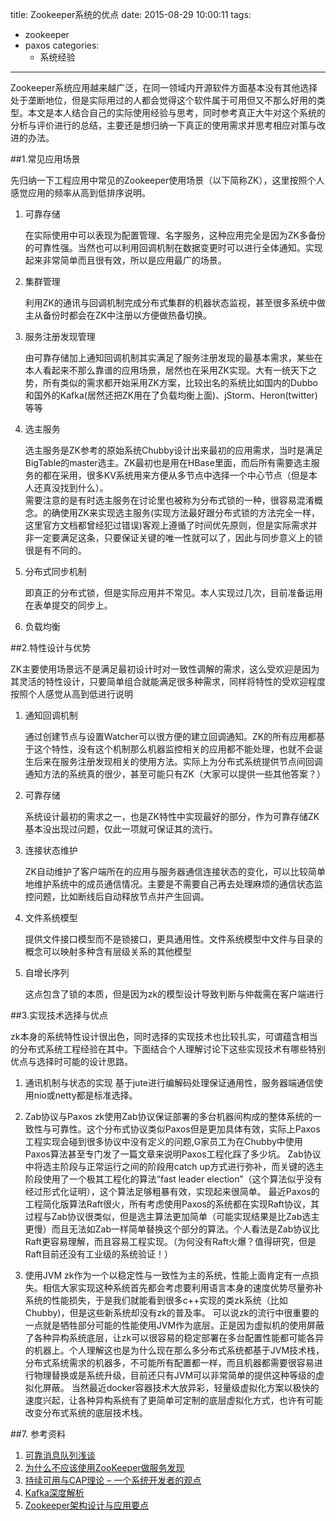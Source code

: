 title: Zookeeper系统的优点
date: 2015-08-29 10:00:11
tags:
- zookeeper
- paxos
categories:
  - 系统经验
---

Zookeeper系统应用越来越广泛，在同一领域内开源软件方面基本没有其他选择处于垄断地位，但是实际用过的人都会觉得这个软件属于可用但又不那么好用的类型。本文是本人结合自己的实际使用经验与思考，同时参考真正大牛对这个系统的分析与评价进行的总结，主要还是想归纳一下真正的使用需求并思考相应对策与改进的办法。

##1.常见应用场景

先归纳一下工程应用中常见的Zookeeper使用场景（以下简称ZK），这里按照个人感觉应用的频率从高到低排序说明。
	
1. 可靠存储
	
	在实际使用中可以表现为配置管理、名字服务，这种应用完全是因为ZK多备份的可靠性强。当然也可以利用回调机制在数据变更时可以进行全体通知。实现起来非常简单而且很有效，所以是应用最广的场景。
	
2. 集群管理
	
	利用ZK的通讯与回调机制完成分布式集群的机器状态监视，甚至很多系统中做主从备份时都会在ZK中注册以方便做热备切换。
	
2. 服务注册发现管理

	由可靠存储加上通知回调机制其实满足了服务注册发现的最基本需求，某些在本人看起来不那么靠谱的应用场景，居然也在采用ZK实现。大有一统天下之势，所有类似的需求都开始采用ZK方案，比较出名的系统比如国内的Dubbo和国外的Kafka(居然还把ZK用在了负载均衡上面)、jStorm、Heron(twitter)等等

3. 选主服务
	
	选主服务是ZK参考的原始系统Chubby设计出来最初的应用需求，当时是满足BigTable的master选主。ZK最初也是用在HBase里面，而后所有需要选主服务的都在采用，很多KV系统用来方便从多节点中选择一个中心节点（但是本人还真没找到什么）。	
	需要注意的是有时选主服务在讨论里也被称为分布式锁的一种，很容易混淆概念。的确使用ZK来实现选主服务(实现方法最好跟分布式锁的方法完全一样，这里官方文档都曾经犯过错误)客观上遵循了时间优先原则，但是实际需求并非一定要满足这条，只要保证关键的唯一性就可以了，因此与同步意义上的锁很是有不同的。

4. 分布式同步机制
 	
 	即真正的分布式锁，但是实际应用并不常见。本人实现过几次，目前准备运用在表单提交的同步上。
 	
5. 负载均衡

##2.特性设计与优势

ZK主要使用场景远不是满足最初设计时对一致性调解的需求，这么受欢迎是因为其灵活的特性设计，只要简单组合就能满足很多种需求，同样将特性的受欢迎程度按照个人感觉从高到低进行说明

1. 通知回调机制

	通过创建节点与设置Watcher可以很方便的建立回调通知。ZK的所有应用都基于这个特性，没有这个机制那么机器监控相关的应用都不能处理，也就不会诞生后来在服务注册发现相关的使用方法。实际上为分布式系统提供节点间回调通知方法的系统真的很少，甚至可能只有ZK（大家可以提供一些其他答案？）
	
2. 可靠存储
	
	系统设计最初的需求之一，也是ZK特性中实现最好的部分，作为可靠存储ZK基本没出现过问题，仅此一项就可保证其的流行。
	
3. 连接状态维护

	ZK自动维护了客户端所在的应用与服务器通信连接状态的变化，可以比较简单地维护系统中的成员通信情况。主要是不需要自己再去处理麻烦的通信状态监控问题，比如断线后自动释放节点并产生回调。
		
4. 文件系统模型
	
	提供文件接口模型而不是锁接口，更具通用性。文件系统模型中文件与目录的概念可以映射多种含有层级关系的其他模型

5. 自增长序列

    这点包含了锁的本质，但是因为zk的模型设计导致判断与仲裁需在客户端进行

##3.实现技术选择与优点

zk本身的系统特性设计很出色，同时选择的实现技术也比较扎实，可谓蕴含相当的分布式系统工程经验在其中。下面结合个人理解讨论下这些实现技术有哪些特别优点与选择时可能的设计思路。

1. 通讯机制与状态的实现
    基于jute进行编解码处理保证通用性，服务器端通信使用nio或netty都是标准选择。

2. Zab协议与Paxos
    zk使用Zab协议保证部署的多台机器间构成的整体系统的一致性与可靠性。这个分布式协议类似Paxos但是更加具体有效，实际上Paxos工程实现会碰到很多协议中没有定义的问题,G家员工为在Chubby中使用Paxos算法甚至专门发了一篇文章来说明Paxos工程化踩了多少坑。
    Zab协议中将选主阶段与正常运行之间的阶段用catch up方式进行弥补，而关键的选主阶段使用了一个极其工程化的算法“fast leader election”（这个算法似乎没有经过形式化证明），这个算法足够粗暴有效，实现起来很简单。
    最近Paxos的工程简化版算法Raft很火，所有考虑使用Paxos的系统都在实现Raft协议，其过程与Zab协议很类似，但是选主算法更加简单（可能实现结果是比Zab选主更慢）而且无法如Zab一样简单替换这个部分的算法。个人看法是Zab协议比Raft更容易理解，而且容易工程实现。（为何没有Raft火爆？值得研究，但是Raft目前还没有工业级的系统验证！）
    
3. 使用JVM
    zk作为一个以稳定性与一致性为主的系统，性能上面肯定有一点损失。相信大家实现这种系统首先都会考虑要利用语言本身的速度优势尽量弥补系统的性能损失，于是我们就能看到很多c++实现的类zk系统（比如Chubby)，但是这些新系统却没有zk的普及率。
    可以说zk的流行中很重要的一点就是牺牲部分可能的性能使用JVM作为底层。正是因为虚拟机的使用屏蔽了各种异构系统底层，让zk可以很容易的稳定部署在多台配置性能都可能各异的机器上。个人理解这也是为什么现在那么多分布式系统都基于JVM技术栈，分布式系统需求的机器多，不可能所有配置都一样，而且机器都需要很容易进行物理替换或是系统升级，目前还只有JVM可以非常简单的提供这种等级的虚拟化屏蔽。
    当然最近docker容器技术大放异彩，轻量级虚拟化方案以极快的速度兴起，让各种异构系统有了更简单可定制的底层虚拟化方式，也许有可能改变分布式系统的底层技术栈。


##7. 参考资料

1. [可靠消息队列浅谈](http://blog.buaa.us/talk-about-mq/)
2. [为什么不应该使用ZooKeeper做服务发现](http://dockone.io/article/78)
3. [持续可用与CAP理论 – 一个系统开发者的观点](http://www.nosqlnotes.net/archives/333)
4. [Kafka深度解析](http://www.jasongj.com/2015/01/02/Kafka%E6%B7%B1%E5%BA%A6%E8%A7%A3%E6%9E%90/)
5. [Zookeeper架构设计与应用要点](http://shiyanjun.cn/archives/474.html)